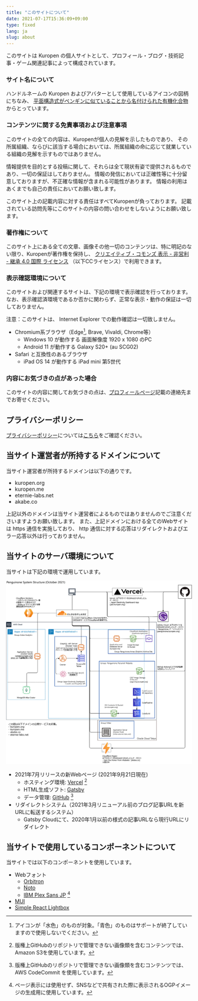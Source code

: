```yaml
---
title: "このサイトについて"
date: 2021-07-17T15:36:09+09:00
type: fixed
lang: ja
slug: about
---
```

このサイトは Kuropen の個人サイトとして、プロフィール・ブログ・技術記事・ゲーム関連記事によって構成されています。

### サイト名について
ハンドルネームの Kuropen およびアバターとして使用しているアイコンの図柄にちなみ、
[平面構造式がペンギンに似ていることから名付けられた有機化合物](https://ja.wikipedia.org/wiki/%E3%83%9A%E3%83%B3%E3%82%AE%E3%83%8E%E3%83%B3) からとっています。

### コンテンツに関する免責事項および注意事項
このサイトの全ての内容は、Kuropenが個人の見解を示したものであり、
その所属組織、ならびに該当する場合においては、所属組織の命に応じて就業している組織の見解を示すものではありません。

情報提供を目的とする投稿に関して、それらは全て現状有姿で提供されるものであり、一切の保証はしておりません。
情報の発信においては正確性等に十分留意しておりますが、不正確な情報が含まれる可能性があります。
情報の利用はあくまでも自己の責任においてお願い致します。

このサイト上の記載内容に対する責任はすべてKuropenが負っております。
記載されている訪問先等にこのサイトの内容の問い合わせをしないようにお願い致します。

### 著作権について
このサイト上にある全ての文章、画像その他一切のコンテンツは、特に明記のない限り、Kuropenが著作権を保持し、
[クリエイティブ・コモンズ 表示 - 非営利 - 継承 4.0 国際 ライセンス](https://creativecommons.org/licenses/by-nc-sa/4.0/)
（以下CCライセンス）で利用できます。

### 表示確認環境について
このサイトおよび関連するサイトは、下記の環境で表示確認を行っております。
なお、表示確認済環境であるか否かに関わらず、正常な表示・動作の保証は一切しておりません。

注意：このサイトは、 Internet Explorer での動作確認は一切致しません。

- Chromium系ブラウザ（Edge[^1], Brave, Vivaldi, Chrome等）
   - Windows 10 が動作する 画面解像度 1920 x 1080 のPC
   - Android 11 が動作する Galaxy S20+ (au SCG02)
- Safari と互換性のあるブラウザ
   - iPad OS 14 が動作する iPad mini 第5世代

[^1]: アイコンが「水色」のものが対象。「青色」のものはサポートが終了していますので使用しないでください。

### 内容にお気づきの点があった場合
このサイトの内容に関してお気づきの点は、[プロフィールページ](/ja/profile)記載の連絡先までお寄せください。

## プライバシーポリシー
[プライバシーポリシー](/ja/privacy)については[こちら](/ja/privacy)をご確認ください。

## 当サイト運営者が所持するドメインについて
当サイト運営者が所持するドメインは以下の通りです。

- kuropen.org
- kuropen.me
- eternie-labs.net
- akabe.co

上記以外のドメインは当サイト運営者によるものではありませんのでご注意くださいますようお願い致します。
また、上記ドメインにおける全てのWebサイトは https 通信を実施しており、 http 通信に対する応答はリダイレクトおよびエラー応答以外は行っておりません。

## 当サイトのサーバ環境について
当サイトは下記の環境で運用しています。

![プロジェクト含む公開システムの構成図](./system_structure_202110_2.png)

- 2021年7月リリースの新Webページ (2021年9月21日現在)
   - ホスティング環境: [Vercel](https://vercel.com/) [^2]
   - HTML生成ソフト: [Gatsby](https://www.gatsbyjs.com/)
   - データ管理: [GitHub](https://github.com/kuropen/penguinone) [^3]
- リダイレクトシステム（2021年3月リニューアル前のブログ記事URLを新URLに転送するシステム）
   - Gatsby Cloudにて、2020年1月以前の様式の記事URLなら現行URLにリダイレクト

[^2]: 版権上GitHubのリポジトリで管理できない画像類を含むコンテンツでは、Amazon S3を使用しています。

[^3]: 版権上GitHubのリポジトリで管理できない画像類を含むコンテンツでは、AWS CodeCommit を使用しています。

## 当サイトで使用しているコンポーネントについて
当サイトでは以下のコンポーネントを使用しています。

- Webフォント
   - [Orbitron](https://www.theleagueofmoveabletype.com/orbitron)
   - [Noto](https://fonts.google.com/noto)
   - [IBM Plex Sans JP](https://github.com/IBM/plex) [^4]
- [MUI](https://mui.com/)
- [Simple React Lightbox](https://simple-react-lightbox.dev/)

[^4]: ページ表示には使用せず、SNSなどで共有された際に表示されるOGPイメージの生成用に使用しています。
